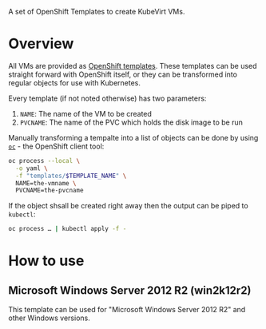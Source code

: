 A set of OpenShift Templates to create KubeVirt VMs.

# Overview

All VMs are provided as [OpenShift templates](https://docs.okd.io/latest/dev_guide/templates.html).
These templates can be used straight forward with OpenShift itself, or they
can be transformed into regular objects for use with Kubernetes.

Every template (if not noted otherwise) has two parameters:

1. `NAME`: The name of the VM to be created
1. `PVCNAME`: The name of the PVC which holds the disk image to be run

Manually transforming a tempalte into a list of objects can be done by using
[`oc`](https://github.com/openshift/origin/releases) - the OpenShift client tool:

```bash
oc process --local \
  -o yaml \
  -f "templates/$TEMPLATE_NAME" \
  NAME=the-vmname \
  PVCNAME=the-pvcname
```

If the object shsall be created right away then the output can be piped to
`kubectl`:

```bash
oc process … | kubectl apply -f -
```

# How to use
## Microsoft Windows Server 2012 R2 (win2k12r2)

This template can be used for "Microsoft Windows Server 2012 R2" and other
Windows versions.

